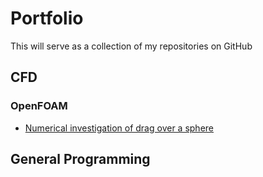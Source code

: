 # Portfolio

This will serve as a collection of my repositories on GitHub

## CFD

### OpenFOAM
- [Numerical investigation of drag over a sphere](https://davey-gravy.github.io/dragOverSphere-PyFoam/)

## General Programming

